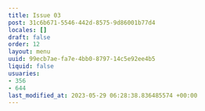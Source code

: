 ```yaml
---
title: Issue 03
post: 31c6b671-5546-442d-8575-9d86001b77d4
locales: []
draft: false
order: 12
layout: menu
uuid: 99ecb7ae-fa7e-4bb0-8797-14c5e92ee4b5
liquid: false
usuaries:
- 356
- 644
last_modified_at: 2023-05-29 06:28:38.836485574 +00:00
---
```


